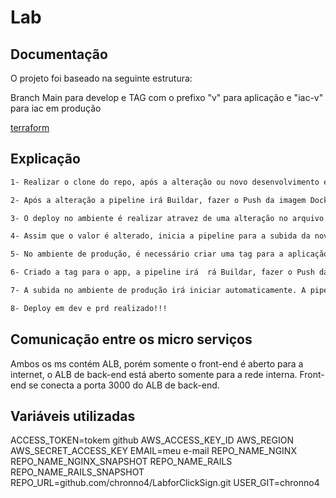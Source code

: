 # Lab



## Documentação

O projeto foi baseado na seguinte estrutura:

Branch Main para develop e TAG com o prefixo "v" para aplicação e "iac-v" para iac em produção

[terraform](https://github.com/chronno4/LabforClickSign/blob/main/iac/README.md)

## Explicação

```bash
1- Realizar o clone do repo, após a alteração ou novo desenvolvimento em front-end ou back-end realizar um push para a branch Main.
```

```bash
2- Após a alteração a pipeline irá Buildar, fazer o Push da imagem Docker no AWS ECR e Deployar na infra para o ambiente de desenvolvimento.
```

```bash
3- O deploy no ambiente é realizar atravez de uma alteração no arquivo variables.tf, o valor de versão é trocado por uma nova.
```

```bash
4- Assim que o valor é alterado, inicia a pipeline para a subida da nova versão no ambiente.
```

```bash
5- No ambiente de produção, é necessário criar uma tag para a aplicação com o prefixo "v" exemplo: v1.0.0.
```

```bash
6- Criado a tag para o app, a pipeline irá  rá Buildar, fazer o Push da imagem Docker no AWS ECR e Deployar na infra para o ambiente de produção.
```

```bash
7- A subida no ambiente de produção irá iniciar automaticamente. A pipeline irá criar uma TAG "iac-v" baseado na versão do app, exemplo: iac-v1.0.0
```

```bash
8- Deploy em dev e prd realizado!!!
```

## Comunicação entre os micro serviços
Ambos os ms contém ALB, porém somente o front-end é aberto para a internet, o ALB de back-end está aberto somente para a rede interna. Front-end se conecta a porta 3000 do ALB de back-end.

## Variáveis utilizadas
ACCESS_TOKEN=tokem github
AWS_ACCESS_KEY_ID
AWS_REGION
AWS_SECRET_ACCESS_KEY
EMAIL=meu e-mail
REPO_NAME_NGINX
REPO_NAME_NGINX_SNAPSHOT
REPO_NAME_RAILS
REPO_NAME_RAILS_SNAPSHOT
REPO_URL=github.com/chronno4/LabforClickSign.git
USER_GIT=chronno4
